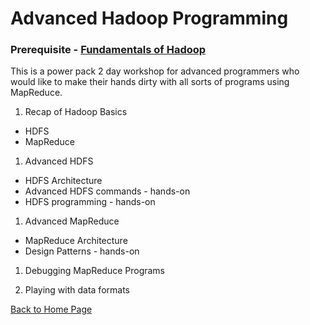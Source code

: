 # Advanced Hadoop Programming

### Prerequisite - [Fundamentals of Hadoop](fundamentals-of-hadoop.md) 

This is a power pack 2 day workshop for advanced programmers who would like to make their hands dirty with all sorts of programs using MapReduce.

1. Recap of Hadoop Basics
 * HDFS 
 * MapReduce
 
1. Advanced HDFS
 * HDFS Architecture 
 * Advanced HDFS commands - hands-on
 * HDFS programming - hands-on 

1. Advanced MapReduce
 * MapReduce Architecture
 * Design Patterns - hands-on

1. Debugging MapReduce Programs

1. Playing with data formats


 [Back to Home Page](index.md)
 
 <script>
  (function(i,s,o,g,r,a,m){i['GoogleAnalyticsObject']=r;i[r]=i[r]||function(){
  (i[r].q=i[r].q||[]).push(arguments)},i[r].l=1*new Date();a=s.createElement(o),
  m=s.getElementsByTagName(o)[0];a.async=1;a.src=g;m.parentNode.insertBefore(a,m)
  })(window,document,'script','https://www.google-analytics.com/analytics.js','ga');

  ga('create', 'UA-89158674-1', 'auto');
  ga('send', 'pageview');

</script>
